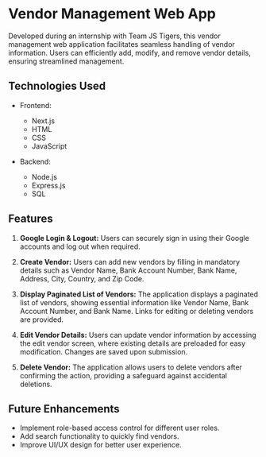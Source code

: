 # Vendor Management Web App

Developed during an internship with Team JS Tigers, this vendor management web application facilitates seamless handling of vendor information. Users can efficiently add, modify, and remove vendor details, ensuring streamlined management.

## Technologies Used

- Frontend:
  - Next.js
  - HTML
  - CSS
  - JavaScript

- Backend:
  - Node.js
  - Express.js
  - SQL 

## Features

1. **Google Login & Logout:** Users can securely sign in using their Google accounts and log out when required.

2. **Create Vendor:** Users can add new vendors by filling in mandatory details such as Vendor Name, Bank Account Number, Bank Name, Address, City, Country, and Zip Code.

3. **Display Paginated List of Vendors:** The application displays a paginated list of vendors, showing essential information like Vendor Name, Bank Account Number, and Bank Name. Links for editing or deleting vendors are provided.

4. **Edit Vendor Details:** Users can update vendor information by accessing the edit vendor screen, where existing details are preloaded for easy modification. Changes are saved upon submission.

5. **Delete Vendor:** The application allows users to delete vendors after confirming the action, providing a safeguard against accidental deletions.

## Future Enhancements

- Implement role-based access control for different user roles.
- Add search functionality to quickly find vendors.
- Improve UI/UX design for better user experience.

